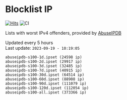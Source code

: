 # Blocklist IP

[![Hits](https://hits.seeyoufarm.com/api/count/incr/badge.svg?url=https%3A%2F%2Fgithub.com%2Fborestad%2Fblocklist-ip%2F&count_bg=%2379C83D&title_bg=%23555555&icon=&icon_color=%23E7E7E7&title=hits&edge_flat=false)](https://hits.seeyoufarm.com)  ![CI](https://img.shields.io/github/workflow/status/borestad/blocklist-ip/CI?style=flat-square)

Lists with worst IPv4 offenders, provided by [AbuseIPDB](https://www.abuseipdb.com/)

<!-- FOOTER-PLACEHOLDER -->
Updated every 5 hours<br>
Last update: `2023-09-19 - 10:19:05`
```
abuseipdb-s100-1d.ipset (24598 ip)
abuseipdb-s100-2d.ipset (29917 ip)
abuseipdb-s100-3d.ipset (32485 ip)
abuseipdb-s100-7d.ipset (40915 ip)
abuseipdb-s100-30d.ipset (64514 ip)
abuseipdb-s100-60d.ipset (88908 ip)
abuseipdb-s100-90d.ipset (111079 ip)
abuseipdb-s100-120d.ipset (112054 ip)
abuseipdb-s100-all.ipset (373366 ip)
```
